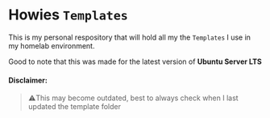 # Howies `Templates` #
This is my personal respository that will hold all my the `Templates` I use in my homelab environment.  

Good to note that this was made for the latest version of **Ubuntu Server LTS**  

#### Disclaimer: ####
> ⚠️This may become outdated, best to always check when I last updated the template folder
